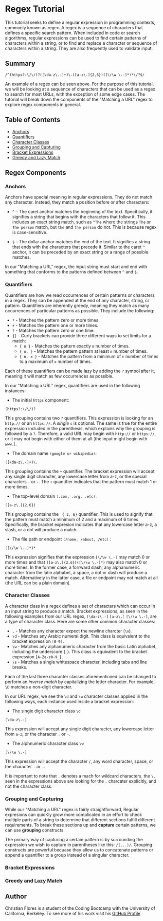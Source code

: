 # Regex Tutorial

This tutorial seeks to define a regular expression in programming contexts, 
commonly known as regex. A regex is a sequence of characters that defines a specific search pattern. 
When included in code or search algorithms, regular expressions can be used to find certain 
patterns of characters within a string, or to find and replace a character or sequence of characters 
within a string. They are also frequently used to validate input.

## Summary
```
/^(https?:\/\/)?([\da-z\.-]+)\.([a-z\.]{2,6})([\/\w \.-]*)*\/?$/
```

An example of a regex can be seen above. For the purpose of this tutorial, we will be looking at a sequence 
of characters that can be used as a regex to search for most URLs, with the exception of some edge cases. The tutorial will break down 
the components of the "Matching a URL" regex to explore regex components in general. 

## Table of Contents

- [Anchors](#anchors)
- [Quantifiers](#quantifiers)
- [Character Classes](#character-classes)
- [Grouping and Capturing](#grouping-and-capturing)
- [Bracket Expressions](#bracket-expressions)
- [Greedy and Lazy Match](#greedy-and-lazy-match)

## Regex Components

### Anchors

Anchors have special meaning in regular expressions. They do not match any character. Instead, they match a position before or after characters:
- ```^``` – The caret anchor matches the beginning of the text. Specifically, it signifies a string that begins with the characters that follow it. This includes an exact string match, such as ```^The``` where the strings ```The``` or ```The person``` match, but ```the``` and ```the person``` do not. This is because regex is case-sensitive. 

- ```$``` – The dollar anchor matches the end of the text. It signifies a string that ends with the characters that precede it. Similar to the caret ```^``` anchor, it can be preceded by an exact string or a range of possible matches. 

In our "Matching a URL" regex, the input string must start and end with something that conforms to the patterns defined between ```^``` and ```$```.

### Quantifiers

Quantifiers are how we read occurrences of certain patterns or characters in a regex. They can be appended at the end of any character, string, or pattern. Quantifiers are inherently greedy, meaning they match as many occurrences of particular patterns as possible. They include the following:

- ```*``` - Matches the pattern zero or more times.
- ```+``` - Matches the pattern one or more times.
- ```?``` - Matches the pattern zero or one time.
- ```{}``` - Curly brackets can provide three different ways to set limits for a match:
  - ```{ n }``` - Matches the pattern exactly ```n``` number of times.
  - ```{ n, }``` - Matches the pattern pattern at least ```n``` number of times.
  - ```{ n, x }``` - Matches the pattern from a minimum of ```n``` number of times to a maximum of ```x``` number of times.
  
 Each of these quantifiers can be made lazy by adding the ```?``` symbol after it, meaning it will match as few occurrences as possible. 
 
 In our "Matching a URL" regex, quantifiers are used in the following instances:
 - The initial ```https``` component: 
 
  ```
  (https?:\/\/)?
  ```
  This grouping contains two ```?``` quantifiers. This expression is looking for an ```http://``` or an ```https://```. A *single* ```s``` is optional. The same is true for the entire expression included in the parenthesis, which explains why the grouping is followed by a ```?```. Therefore, a valid URL may begin with ```http://``` or ```https://```, or it may not begin with either of them at all (the input might begin with ```www.```).
  
 - The domain name ```(google or wikipedia)```: 
 ```
 ([\da-z\.-]+)\.
 ```
 This grouping contains the ```+``` quantifier. The bracket expression will accept any single digit character, any lowercase letter from a-z, or the special characters ```.``` or ```-```. The ```+``` quantifier indicates that the pattern must match 1 or more times. 
 
 - The top-level domain ```(.com, .org, .etc)```: 
 ```
 ([a-z\.]{2,6})
 ```
 This grouping contains the ``` { 2, 6}``` quantifier. This is used to signify that the pattern must match a minimum of 2 and a maximum of 6 times. Specifically, the bracket expresion indicates that any lowercase letter a-z, a slash, or a dot will produce a match. 
 
 - The file path or endpoint ```(/home, /about, /etc)``` :
 ```
 ([\/\w \.-]*)*
 ```
 This expression signifies that the expression ```[\/\w \.-]``` may match 0 or more times and that ```([a-z\.]{2,6})([\/\w \.-]*)``` may also match 0 or more times. In the former case, a forrward slash, any alphanumeric character from the latin alphabet, a space, a dot or dash will produce a match. Alternatively in the latter case, a file or endpoint may not match at all (the URL can be a plain domain). 

### Character Classes

A character class in a regex defines a set of characters which can occur in an input string to produce a match. Bracket expressions, as seen in the following examples from our URL regex, ```[\da-z\.-]```  ```[a-z\.]``` ```[\/\w \.-]```, are a type of character class. Here are some other common character classes:

- ```.``` - Matches any character expect the newline charcter (```\n```).
- ```\d``` - Matches any Arabic numeral digit. This class is equivalent to the bracket expression ```[0-9]```.
- ```\w``` - Matches any alphanumeric character from the basic Latin alphabet, including the underscore (```_```). This class is equivalent to the bracket expression ```[A-Za-z0-9_]```.
- ```\s``` - Matches a single whitespace character, including tabs and line breaks. 

Each of the last three character classes aforementioned can be changed to perform an *inverse match* by capitalizing the letter character. For example, ```\D``` matches a non-digit character.

In our URL regex, we see the  ```\d``` and ```\w``` character classes applied in the following ways, each instance used inside a bracket expression:

- The single digit character class ```\d```
```
[\da-z\.-]
```
This expression will accept any single digit character, any lowercase letter from ```a-z```, or the character ```,``` or ```-```.

- The alphnumeric character class ```\w```
```
[\/\w \.-]
```
This expression will accept the character ```/```, any word character, space, or the character ```.``` or ```-```.

It is important to note that ```.``` denotes a mach for wildcard characters, the ```\.``` seen in the expressions above are looking for the ```.``` charcater explicitly, and not the character class. 

### Grouping and Capturing
While our "Matching a URL" regex is fairly straightforward, Regular expresions can quicKly grow more complicated in an effort to check multiple parts of a string to determine that different sections fulfill different requirements. To break these sections up and **capture** certain patterns, we can use **grouping** constructs. 

The primary way of capturing a certain pattern is by surrounding the expression we wish to capture in parentheses like this: ```/(...)/```. Grouping constructs are powerful becuase they allow us to concatenate patterns or append a quantifier to a group instead of a singular character.

### Bracket Expressions

### Greedy and Lazy Match

## Author

Christian Flores is a student of the Coding Bootcamp with the University of California, Berkeley. 
To see more of his work visit his [GitHub Profile](https://github.com/c1flores)
